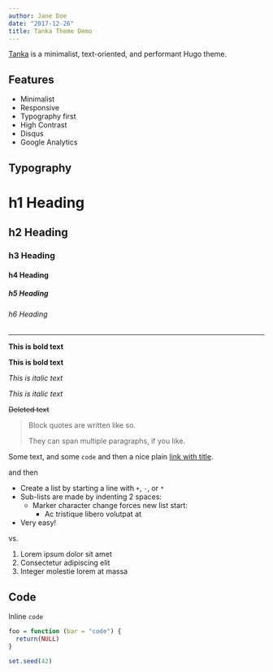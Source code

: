 ```yaml
---
author: Jane Doe
date: "2017-12-26"
title: Tanka Theme Demo
---
```


[Tanka](https://github.com/nanxstats/hugo-tanka) is a minimalist, text-oriented, and performant Hugo theme.

## Features

- Minimalist
- Responsive
- Typography first
- High Contrast
- Disqus
- Google Analytics

## Typography

# h1 Heading

## h2 Heading

### h3 Heading

#### h4 Heading

##### h5 Heading

###### h6 Heading

---

**This is bold text**

__This is bold text__

*This is italic text*

_This is italic text_

~~Deleted text~~

> Block quotes are
> written like so.
>
> They can span multiple paragraphs,
> if you like.

Some text, and some `code` and then a nice plain [link with title](https://github.com/nanxstats "title text!").

and then

+ Create a list by starting a line with `+`, `-`, or `*`
+ Sub-lists are made by indenting 2 spaces:
  - Marker character change forces new list start:
    * Ac tristique libero volutpat at
+ Very easy!

vs.

1. Lorem ipsum dolor sit amet
2. Consectetur adipiscing elit
3. Integer molestie lorem at massa

## Code

Inline `code`

```r
foo = function (bar = "code") {
  return(NULL)
}

set.seed(42)
```
